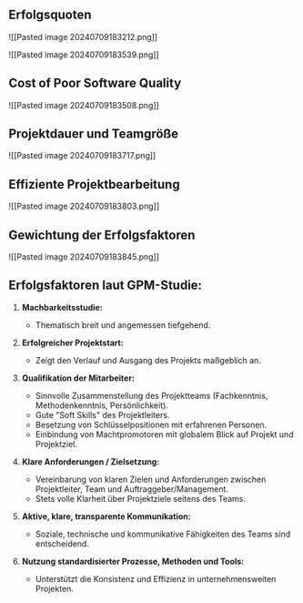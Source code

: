 ## Erfolgsquoten
![[Pasted image 20240709183212.png]]

![[Pasted image 20240709183539.png]]

## Cost of Poor Software Quality
![[Pasted image 20240709183508.png]]

## Projektdauer und Teamgröße
![[Pasted image 20240709183717.png]]

## Effiziente Projektbearbeitung
![[Pasted image 20240709183803.png]]

## Gewichtung der Erfolgsfaktoren
![[Pasted image 20240709183845.png]]

## Erfolgsfaktoren laut GPM-Studie:

1. **Machbarkeitsstudie:**
   - Thematisch breit und angemessen tiefgehend.

2. **Erfolgreicher Projektstart:**
   - Zeigt den Verlauf und Ausgang des Projekts maßgeblich an.
   
3. **Qualifikation der Mitarbeiter:**
   - Sinnvolle Zusammenstellung des Projektteams (Fachkenntnis, Methodenkenntnis, Persönlichkeit).
   - Gute "Soft Skills" des Projektleiters.
   - Besetzung von Schlüsselpositionen mit erfahrenen Personen.
   - Einbindung von Machtpromotoren mit globalem Blick auf Projekt und Projektziel.

4. **Klare Anforderungen / Zielsetzung:**
   - Vereinbarung von klaren Zielen und Anforderungen zwischen Projektleiter, Team und Auftraggeber/Management.
   - Stets volle Klarheit über Projektziele seitens des Teams.

5. **Aktive, klare, transparente Kommunikation:**
   - Soziale, technische und kommunikative Fähigkeiten des Teams sind entscheidend.

6. **Nutzung standardisierter Prozesse, Methoden und Tools:**
   - Unterstützt die Konsistenz und Effizienz in unternehmensweiten Projekten.